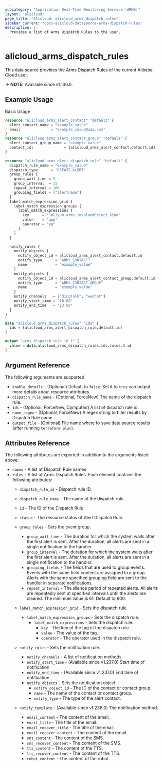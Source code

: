 ```yaml
---
subcategory: "Application Real-Time Monitoring Service (ARMS)"
layout: "alicloud"
page_title: "Alicloud: alicloud_arms_dispatch_rules"
sidebar_current: "docs-alicloud-datasource-arms-dispatch-rules"
description: |-
  Provides a list of Arms Dispatch Rules to the user.
---
```


# alicloud_arms_dispatch_rules

This data source provides the Arms Dispatch Rules of the current Alibaba Cloud user.

-> **NOTE:** Available since v1.136.0.

## Example Usage

Basic Usage

```terraform
resource "alicloud_arms_alert_contact" "default" {
  alert_contact_name = "example_value"
  email              = "example_value@aaa.com"
}
resource "alicloud_arms_alert_contact_group" "default" {
  alert_contact_group_name = "example_value"
  contact_ids              = [alicloud_arms_alert_contact.default.id]
}

resource "alicloud_arms_alert_dispatch_rule" "default" {
  dispatch_rule_name = "example_value"
  dispatch_type      = "CREATE_ALERT"
  group_rules {
    group_wait_time = 5
    group_interval  = 15
    repeat_interval = 100
    grouping_fields = ["alertname"]
  }
  label_match_expression_grid {
    label_match_expression_groups {
      label_match_expressions {
        key      = "_aliyun_arms_involvedObject_kind"
        value    = "app"
        operator = "eq"
      }
    }
  }

  notify_rules {
    notify_objects {
      notify_object_id = alicloud_arms_alert_contact.default.id
      notify_type      = "ARMS_CONTACT"
      name             = "example_value"
    }
    notify_objects {
      notify_object_id = alicloud_arms_alert_contact_group.default.id
      notify_type      = "ARMS_CONTACT_GROUP"
      name             = "example_value"
    }
    notify_channels   = ["dingTalk", "wechat"]
    notify_start_time = "10:00"
    notify_end_time   = "23:00"
  }
}

data "alicloud_arms_dispatch_rules" "ids" {
  ids = [alicloud_arms_alert_dispatch_rule.default.id]
}

output "arms_dispatch_rule_id_1" {
  value = data.alicloud_arms_dispatch_rules.ids.rules.0.id
}
```

## Argument Reference

The following arguments are supported:

* `enable_details` - (Optional) Default to `false`. Set it to `true` can output more details about resource attributes.
* `dispatch_rule_name` - (Optional, ForceNew) The name of the dispatch rule.
* `ids` - (Optional, ForceNew, Computed)  A list of dispatch rule id.
* `name_regex` - (Optional, ForceNew) A regex string to filter results by Dispatch Rule name.
* `output_file` - (Optional) File name where to save data source results (after running `terraform plan`).

## Attributes Reference

The following attributes are exported in addition to the arguments listed above:

* `names` - A list of Dispatch Rule names.
* `rules` - A list of Arms Dispatch Rules. Each element contains the following attributes:
  * `dispatch_rule_id` - Dispatch rule ID.
  * `dispatch_rule_name` - The name of the dispatch rule.
  * `id` - The ID of the Dispatch Rule.
  * `status` - The resource status of Alert Dispatch Rule.
  * `group_rules` - Sets the event group.
    * `group_wait_time` - The duration for which the system waits after the first alert is sent. After the duration, all alerts are sent in a single notification to the handler.
    * `group_interval` - The duration for which the system waits after the first alert is sent. After the duration, all alerts are sent in a single notification to the handler.
    * `grouping_fields` - The fields that are used to group events. Events with the same field content are assigned to a group. Alerts with the same specified grouping field are sent to the handler in separate notifications.
    * `repeat_interval` - The silence period of repeated alerts. All alerts are repeatedly sent at specified intervals until the alerts are cleared. The minimum value is 61. Default to 600.

  * `label_match_expression_grid` - Sets the dispatch rule.
    * `label_match_expression_groups` - Sets the dispatch rule.
      * `label_match_expressions` - Sets the dispatch rule.
        * `key` - The key of the tag of the dispatch rule.
        * `value` - The value of the tag.
        * `operator` - The operator used in the dispatch rule. 
  
  * `notify_rules` - Sets the notification rule. 
    * `notify_channels` - A list of notification methods.
    * `notify_start_time` - (Available since v1.237.0) Start time of notification.
    * `notify_end_time` - (Available since v1.237.0) End time of notification.
    * `notify_objects` - Sets the notification object.
      * `notify_object_id` - The ID of the contact or contact group.
      * `name` - The name of the contact or contact group.
      * `notify_type` - The type of the alert contact.

  * `notify_template` - (Available since v1.238.0) The notification method.
    * `email_content` - The content of the email.
    * `email_title` - The title of the email.
    * `email_recover_title` - The title of the email.
    * `email_recover_content` - The content of the email.
    * `sms_content` - The content of the SMS.
    * `sms_recover_content` - The content of the SMS.
    * `tts_content` - The content of the TTS.
    * `tts_recover_content` - The content of the TTS.
    * `robot_content` - The content of the robot.
